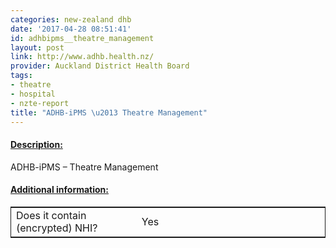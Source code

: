 ```yaml
---
categories: new-zealand dhb
date: '2017-04-28 08:51:41'
id: adhbipms__theatre_management
layout: post
link: http://www.adhb.health.nz/
provider: Auckland District Health Board
tags:
- theatre
- hospital
- nzte-report
title: "ADHB-iPMS \u2013 Theatre Management"
---
```



 <h4> <u>Description:</u> </h4>
ADHB-iPMS – Theatre Management
 <h4> <u>Additional information:</u> </h4>
 <table style="border: 1px solid">
 <tr> <td width="40%"> Does it contain (encrypted) NHI? </td> <td>Yes</td> </tr>
 </table>